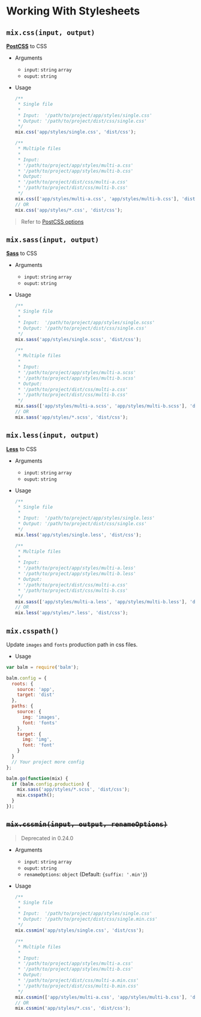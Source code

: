 # Working With Stylesheets

## `mix.css(input, output)`

**[PostCSS](http://postcss.org/)** to CSS

- Arguments
  - `input`: `string` `array`
  - `ouput`: `string`
- Usage

  ```js
  /**
   * Single file
   *
   * Input:  '/path/to/project/app/styles/single.css'
   * Output: '/path/to/project/dist/css/single.css'
   */
  mix.css('app/styles/single.css', 'dist/css');
  ```

  ```js
  /**
   * Multiple files
   *
   * Input:
   * '/path/to/project/app/styles/multi-a.css'
   * '/path/to/project/app/styles/multi-b.css'
   * Output:
   * '/path/to/project/dist/css/multi-a.css'
   * '/path/to/project/dist/css/multi-b.css'
   */
  mix.css(['app/styles/multi-a.css', 'app/styles/multi-b.css'], 'dist/css');
  // OR
  mix.css('app/styles/*.css', 'dist/css');
  ```

> Refer to [PostCSS options](../configuration/styles.md#stylespostcssplugins)

## `mix.sass(input, output)`

**[Sass](http://sass-lang.com/)** to CSS

- Arguments
  - `input`: `string` `array`
  - `ouput`: `string`
- Usage

  ```js
  /**
   * Single file
   *
   * Input:  '/path/to/project/app/styles/single.scss'
   * Output: '/path/to/project/dist/css/single.css'
   */
  mix.sass('app/styles/single.scss', 'dist/css');
  ```

  ```js
  /**
   * Multiple files
   *
   * Input:
   * '/path/to/project/app/styles/multi-a.scss'
   * '/path/to/project/app/styles/multi-b.scss'
   * Output:
   * '/path/to/project/dist/css/multi-a.css'
   * '/path/to/project/dist/css/multi-b.css'
   */
  mix.sass(['app/styles/multi-a.scss', 'app/styles/multi-b.scss'], 'dist/css');
  // OR
  mix.sass('app/styles/*.scss', 'dist/css');
  ```

## `mix.less(input, output)`

**[Less](http://lesscss.org/)** to CSS

- Arguments
  - `input`: `string` `array`
  - `ouput`: `string`
- Usage

  ```js
  /**
   * Single file
   *
   * Input:  '/path/to/project/app/styles/single.less'
   * Output: '/path/to/project/dist/css/single.css'
   */
  mix.less('app/styles/single.less', 'dist/css');
  ```

  ```js
  /**
   * Multiple files
   *
   * Input:
   * '/path/to/project/app/styles/multi-a.less'
   * '/path/to/project/app/styles/multi-b.less'
   * Output:
   * '/path/to/project/dist/css/multi-a.css'
   * '/path/to/project/dist/css/multi-b.css'
   */
  mix.sass(['app/styles/multi-a.less', 'app/styles/multi-b.less'], 'dist/css');
  // OR
  mix.less('app/styles/*.less', 'dist/css');
  ```

## `mix.csspath()`

Update `images` and `fonts` production path in css files.

- Usage

```js
var balm = require('balm');

balm.config = {
  roots: {
    source: 'app',
    target: 'dist'
  },
  paths: {
    source: {
      img: 'images',
      font: 'fonts'
    },
    target: {
      img: 'img',
      font: 'font'
    }
  }
  // Your project more config
};

balm.go(function(mix) {
  if (balm.config.production) {
    mix.sass('app/styles/*.scss', 'dist/css');
    mix.csspath();
  }
});
```

## <del>`mix.cssmin(input, output, renameOptions)`</del>

> Deprecated in 0.24.0

- Arguments
  - `input`: `string` `array`
  - `ouput`: `string`
  - `renameOptions`: `object` (Default: `{suffix: '.min'}`)
- Usage

  ```js
  /**
   * Single file
   *
   * Input:  '/path/to/project/app/styles/single.css'
   * Output: '/path/to/project/dist/css/single.min.css'
   */
  mix.cssmin('app/styles/single.css', 'dist/css');
  ```

  ```js
  /**
   * Multiple files
   *
   * Input:
   * '/path/to/project/app/styles/multi-a.css'
   * '/path/to/project/app/styles/multi-b.css'
   * Output:
   * '/path/to/project/dist/css/multi-a.min.css'
   * '/path/to/project/dist/css/multi-b.min.css'
   */
  mix.cssmin(['app/styles/multi-a.css', 'app/styles/multi-b.css'], 'dist/css');
  // OR
  mix.cssmin('app/styles/*.css', 'dist/css');
  ```
